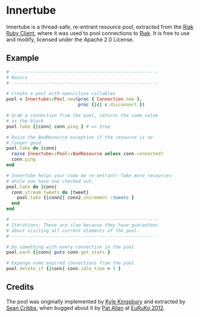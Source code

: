 # Innertube

Innertube is a thread-safe, re-entrant resource pool, extracted from
the [Riak Ruby Client](/basho/riak-ruby-client), where it was used to
pool connections to [Riak](/basho/riak). It is free to use and modify,
licensed under the Apache 2.0 License.

## Example

```ruby
# -------------------------------------------------------
# Basics
# -------------------------------------------------------

# Create a pool with open/close callables
pool = Innertube::Pool.new(proc { Connection.new },
                           proc {|c| c.disconnect })

# Grab a connection from the pool, returns the same value 
# as the block
pool.take {|conn| conn.ping } # => true    

# Raise the BadResource exception if the resource is no 
# longer good
pool.take do |conn|
  raise Innertube::Pool::BadResource unless conn.connected?
  conn.ping
end

# Innertube helps your code be re-entrant! Take more resources 
# while you have one checked out.
pool.take do |conn|
  conn.stream_tweets do |tweet|
    pool.take {|conn2| conn2.increment :tweets }
  end
end

# -------------------------------------------------------
# Iterations: These are slow because they have guarantees
# about visiting all current elements of the pool.
# -------------------------------------------------------

# Do something with every connection in the pool
pool.each {|conn| puts conn.get_stats }

# Expunge some expired connections from the pool
pool.delete_if {|conn| conn.idle_time > 5 }
```

## Credits

The pool was originally implemented by [Kyle Kingsbury](/aphyr) and
extracted by [Sean Cribbs](/seancribbs), when bugged about it by
[Pat Allan](/freelancing-god) at
[EuRuKo 2012](http://www.euruko2012.org/).
